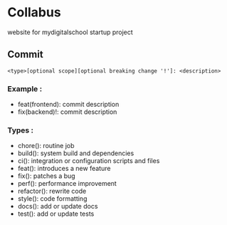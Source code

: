 # Collabus
website for mydigitalschool startup project

## Commit 
```
<type>[optional scope][optional breaking change '!']: <description>
```
### Example : 
  - feat(frontend): commit description
  - fix(backend)!: commit description
### Types : 
- chore(): routine job
- build(): system build and dependencies
- ci(): integration or configuration scripts and files
- feat(): introduces a new feature
- fix(): patches a bug
- perf(): performance improvement
- refactor(): rewrite code
- style(): code formatting
- docs(): add or update docs
- test(): add or update tests